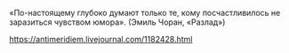«По-настоящему глубоко думают только те, кому посчастливилось не заразиться чувством юмора». (Эмиль Чоран, «Разлад»)

https://antimeridiem.livejournal.com/1182428.html